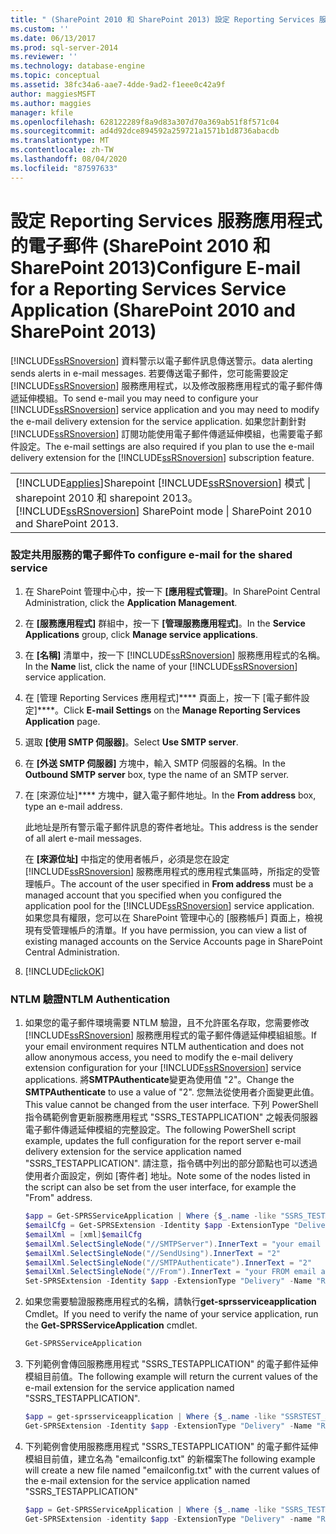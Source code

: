 ```yaml
---
title: " (SharePoint 2010 和 SharePoint 2013) 設定 Reporting Services 服務應用程式的電子郵件 |Microsoft Docs"
ms.custom: ''
ms.date: 06/13/2017
ms.prod: sql-server-2014
ms.reviewer: ''
ms.technology: database-engine
ms.topic: conceptual
ms.assetid: 38fc34a6-aae7-4dde-9ad2-f1eee0c42a9f
author: maggiesMSFT
ms.author: maggies
manager: kfile
ms.openlocfilehash: 628122289f8a9d83a307d70a369ab51f8f571c04
ms.sourcegitcommit: ad4d92dce894592a259721a1571b1d8736abacdb
ms.translationtype: MT
ms.contentlocale: zh-TW
ms.lasthandoff: 08/04/2020
ms.locfileid: "87597633"
---
```

# <a name="configure-e-mail-for-a-reporting-services-service-application-sharepoint-2010-and-sharepoint-2013"></a><span data-ttu-id="e16f5-102">設定 Reporting Services 服務應用程式的電子郵件 (SharePoint 2010 和 SharePoint 2013)</span><span class="sxs-lookup"><span data-stu-id="e16f5-102">Configure E-mail for a Reporting Services Service Application (SharePoint 2010 and SharePoint 2013)</span></span>
  [!INCLUDE[ssRSnoversion](../../includes/ssrsnoversion-md.md)] <span data-ttu-id="e16f5-103">資料警示以電子郵件訊息傳送警示。</span><span class="sxs-lookup"><span data-stu-id="e16f5-103">data alerting sends alerts in e-mail messages.</span></span> <span data-ttu-id="e16f5-104">若要傳送電子郵件，您可能需要設定 [!INCLUDE[ssRSnoversion](../../includes/ssrsnoversion-md.md)] 服務應用程式，以及修改服務應用程式的電子郵件傳遞延伸模組。</span><span class="sxs-lookup"><span data-stu-id="e16f5-104">To send e-mail you may need to configure your [!INCLUDE[ssRSnoversion](../../includes/ssrsnoversion-md.md)] service application and you may need to modify the e-mail delivery extension for the service application.</span></span> <span data-ttu-id="e16f5-105">如果您計劃針對 [!INCLUDE[ssRSnoversion](../../includes/ssrsnoversion-md.md)] 訂閱功能使用電子郵件傳遞延伸模組，也需要電子郵件設定。</span><span class="sxs-lookup"><span data-stu-id="e16f5-105">The e-mail settings are also required if you plan to use the e-mail delivery extension for the [!INCLUDE[ssRSnoversion](../../includes/ssrsnoversion-md.md)] subscription feature.</span></span>  
  
||  
|-|  
|[!INCLUDE[applies](../../includes/applies-md.md)]<span data-ttu-id="e16f5-106">Sharepoint [!INCLUDE[ssRSnoversion](../../includes/ssrsnoversion-md.md)] 模式 &#124; sharepoint 2010 和 sharepoint 2013。</span><span class="sxs-lookup"><span data-stu-id="e16f5-106">[!INCLUDE[ssRSnoversion](../../includes/ssrsnoversion-md.md)] SharePoint mode &#124; SharePoint 2010 and SharePoint 2013.</span></span>|  
  
### <a name="to-configure-e-mail-for-the-shared-service"></a><span data-ttu-id="e16f5-107">設定共用服務的電子郵件</span><span class="sxs-lookup"><span data-stu-id="e16f5-107">To configure e-mail for the shared service</span></span>  
  
1.  <span data-ttu-id="e16f5-108">在 SharePoint 管理中心中，按一下 **[應用程式管理]**。</span><span class="sxs-lookup"><span data-stu-id="e16f5-108">In SharePoint Central Administration, click the **Application Management**.</span></span>  
  
2.  <span data-ttu-id="e16f5-109">在 **[服務應用程式]** 群組中，按一下 **[管理服務應用程式]**。</span><span class="sxs-lookup"><span data-stu-id="e16f5-109">In the **Service Applications** group, click **Manage service applications**.</span></span>  
  
3.  <span data-ttu-id="e16f5-110">在 **[名稱]** 清單中，按一下 [!INCLUDE[ssRSnoversion](../../includes/ssrsnoversion-md.md)] 服務應用程式的名稱。</span><span class="sxs-lookup"><span data-stu-id="e16f5-110">In the **Name** list, click the name of your [!INCLUDE[ssRSnoversion](../../includes/ssrsnoversion-md.md)] service application.</span></span>  
  
4.  <span data-ttu-id="e16f5-111">在 [管理 Reporting Services 應用程式]\*\*\*\* 頁面上，按一下 [電子郵件設定]\*\*\*\*。</span><span class="sxs-lookup"><span data-stu-id="e16f5-111">Click **E-mail Settings** on the **Manage Reporting Services Application** page.</span></span>  
  
5.  <span data-ttu-id="e16f5-112">選取 **[使用 SMTP 伺服器]**。</span><span class="sxs-lookup"><span data-stu-id="e16f5-112">Select **Use SMTP server**.</span></span>  
  
6.  <span data-ttu-id="e16f5-113">在 **[外送 SMTP 伺服器]** 方塊中，輸入 SMTP 伺服器的名稱。</span><span class="sxs-lookup"><span data-stu-id="e16f5-113">In the **Outbound SMTP server** box, type the name of an SMTP server.</span></span>  
  
7.  <span data-ttu-id="e16f5-114">在 [來源位址]\*\*\*\* 方塊中，鍵入電子郵件地址。</span><span class="sxs-lookup"><span data-stu-id="e16f5-114">In the **From address** box, type an e-mail address.</span></span>  
  
     <span data-ttu-id="e16f5-115">此地址是所有警示電子郵件訊息的寄件者地址。</span><span class="sxs-lookup"><span data-stu-id="e16f5-115">This address is the sender of all alert e-mail messages.</span></span>  
  
     <span data-ttu-id="e16f5-116">在 **[來源位址]** 中指定的使用者帳戶，必須是您在設定 [!INCLUDE[ssRSnoversion](../../includes/ssrsnoversion-md.md)] 服務應用程式的應用程式集區時，所指定的受管理帳戶。</span><span class="sxs-lookup"><span data-stu-id="e16f5-116">The account of the user specified in **From address** must be a managed account that you specified when you configured the application pool for the [!INCLUDE[ssRSnoversion](../../includes/ssrsnoversion-md.md)] service application.</span></span> <span data-ttu-id="e16f5-117">如果您具有權限，您可以在 SharePoint 管理中心的 [服務帳戶] 頁面上，檢視現有受管理帳戶的清單。</span><span class="sxs-lookup"><span data-stu-id="e16f5-117">If you have permission, you can view a list of existing managed accounts on the Service Accounts page in SharePoint Central Administration.</span></span>  
  
8.  [!INCLUDE[clickOK](../../includes/clickok-md.md)]  
  
### <a name="ntlm-authentication"></a><span data-ttu-id="e16f5-118">NTLM 驗證</span><span class="sxs-lookup"><span data-stu-id="e16f5-118">NTLM Authentication</span></span>  
  
1.  <span data-ttu-id="e16f5-119">如果您的電子郵件環境需要 NTLM 驗證，且不允許匿名存取，您需要修改 [!INCLUDE[ssRSnoversion](../../includes/ssrsnoversion-md.md)] 服務應用程式的電子郵件傳遞延伸模組組態。</span><span class="sxs-lookup"><span data-stu-id="e16f5-119">If your email environment requires NTLM authentication and does not allow anonymous access, you need to modify the e-mail delivery extension configuration for your [!INCLUDE[ssRSnoversion](../../includes/ssrsnoversion-md.md)] service applications.</span></span> <span data-ttu-id="e16f5-120">將**SMTPAuthenticate**變更為使用值 "2"。</span><span class="sxs-lookup"><span data-stu-id="e16f5-120">Change the **SMTPAuthenticate** to use a value of "2".</span></span> <span data-ttu-id="e16f5-121">您無法從使用者介面變更此值。</span><span class="sxs-lookup"><span data-stu-id="e16f5-121">This value cannot be changed from the user interface.</span></span> <span data-ttu-id="e16f5-122">下列 PowerShell 指令碼範例會更新服務應用程式 "SSRS_TESTAPPLICATION" 之報表伺服器電子郵件傳遞延伸模組的完整設定。</span><span class="sxs-lookup"><span data-stu-id="e16f5-122">The following PowerShell script example, updates the full configuration for the report server e-mail delivery extension for the service application named "SSRS_TESTAPPLICATION".</span></span> <span data-ttu-id="e16f5-123">請注意，指令碼中列出的部分節點也可以透過使用者介面設定，例如 [寄件者] 地址。</span><span class="sxs-lookup"><span data-stu-id="e16f5-123">Note some of the nodes listed in the script can also be set from the user interface, for example the "From" address.</span></span>  
  
    ```powershell
    $app = Get-SPRSServiceApplication | Where {$_.name -like "SSRS_TESTAPPLICATION *"}  
    $emailCfg = Get-SPRSExtension -Identity $app -ExtensionType "Delivery" -Name "Report Server Email" | Select -ExpandProperty ConfigurationXml
    $emailXml = [xml]$emailCfg
    $emailXml.SelectSingleNode("//SMTPServer").InnerText = "your email server name"  
    $emailXml.SelectSingleNode("//SendUsing").InnerText = "2"  
    $emailXml.SelectSingleNode("//SMTPAuthenticate").InnerText = "2"  
    $emailXml.SelectSingleNode("//From").InnerText = "your FROM email address"  
    Set-SPRSExtension -Identity $app -ExtensionType "Delivery" -Name "Report Server Email" -ExtensionConfiguration $emailXml.OuterXml  
    ```  
  
2.  <span data-ttu-id="e16f5-124">如果您需要驗證服務應用程式的名稱，請執行**get-sprsserviceapplication** Cmdlet。</span><span class="sxs-lookup"><span data-stu-id="e16f5-124">If you need to verify the name of your service application, run the **Get-SPRSServiceApplication** cmdlet.</span></span>  
  
    ```powershell
    Get-SPRSServiceApplication  
    ```  
  
3.  <span data-ttu-id="e16f5-125">下列範例會傳回服務應用程式 "SSRS_TESTAPPLICATION" 的電子郵件延伸模組目前值。</span><span class="sxs-lookup"><span data-stu-id="e16f5-125">The following example will return the current values of the e-mail extension for the service application named "SSRS_TESTAPPLICATION".</span></span>  
  
    ```powershell
    $app = get-sprsserviceapplication | Where {$_.name -like "SSRSTEST_APPLICATION*"}  
    Get-SPRSExtension -Identity $app -ExtensionType "Delivery" -Name "Report Server Email" | Select -ExpandProperty ConfigurationXml  
    ```  
  
4.  <span data-ttu-id="e16f5-126">下列範例會使用服務應用程式 "SSRS_TESTAPPLICATION" 的電子郵件延伸模組目前值，建立名為 "emailconfig.txt" 的新檔案</span><span class="sxs-lookup"><span data-stu-id="e16f5-126">The following example will create a new file named "emailconfig.txt" with the current values of the e-mail extension for the service application named "SSRS_TESTAPPLICATION"</span></span>  
  
    ```powershell
    $app = Get-SPRSServiceApplication | Where {$_.name -like "SSRS_TESTAPPLICATION*"}  
    Get-SPRSExtension -identity $app -ExtensionType "Delivery" -name "Report Server Email" | Select -ExpandProperty ConfigurationXml | Out-File c:\emailconfig.txt  
    ```
